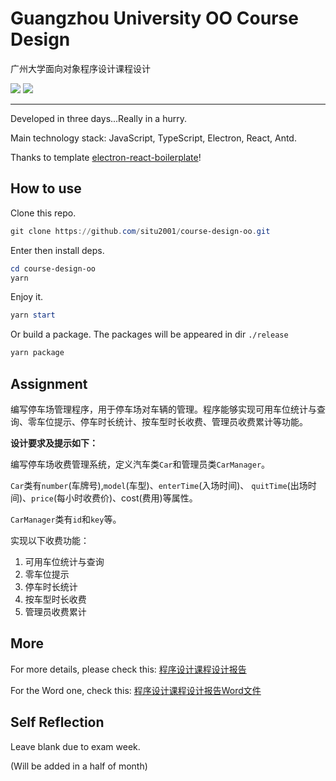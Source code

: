 # Guangzhou University OO Course Design

广州大学面向对象程序设计课程设计

![](https://shields.io/badge/-TypeScript-3178C6?logo=typescript&logoColor=white&style=flat-square)
![](https://shields.io/badge/-JavaScript-F7DF1E?logo=javascript&logoColor=white&style=flat-square)

---

Developed in three days...Really in a hurry.

Main technology stack: JavaScript, TypeScript, Electron, React, Antd.

Thanks to template [electron-react-boilerplate](https://github.com/electron-react-boilerplate/electron-react-boilerplate)!

## How to use

Clone this repo.

```powershell
git clone https://github.com/situ2001/course-design-oo.git
```

Enter then install deps.

```powershell
cd course-design-oo
yarn
```

Enjoy it.

```powershell
yarn start
```

Or build a package. The packages will be appeared in dir `./release`

```powershell
yarn package
```

## Assignment

编写停车场管理程序，用于停车场对车辆的管理。程序能够实现可用车位统计与查询、零车位提示、停车时长统计、按车型时长收费、管理员收费累计等功能。

**设计要求及提示如下：**

编写停车场收费管理系统，定义汽车类`Car`和管理员类`CarManager`。

`Car`类有`number`(车牌号),`model`(车型)、`enterTime`(入场时间)、 `quitTime`(出场时间)、`price`(每小时收费价)、cost(费用)等属性。

`CarManager`类有`id`和`key`等。

实现以下收费功能：

1. 可用车位统计与查询
2. 零车位提示
3. 停车时长统计
4. 按车型时长收费
5. 管理员收费累计

## More

For more details, please check this: [程序设计课程设计报告](./reports/程序设计课程设计报告.md)

For the Word one, check this: [程序设计课程设计报告Word文件](./reports/程序设计课程设计报告.docx)

## Self Reflection

Leave blank due to exam week.

(Will be added in a half of month)
